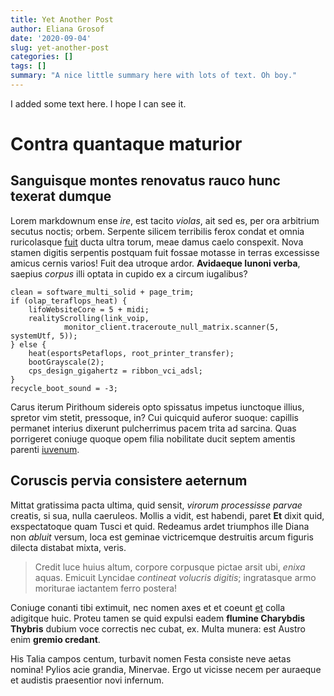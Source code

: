 ```yaml
---
title: Yet Another Post
author: Eliana Grosof
date: '2020-09-04'
slug: yet-another-post
categories: []
tags: []
summary: "A nice little summary here with lots of text. Oh boy."
---
```

I added some text here. I hope I can see it. 
# Contra quantaque maturior

## Sanguisque montes renovatus rauco hunc texerat dumque

Lorem markdownum ense *ire*, est tacito *violas*, ait sed es, per ora arbitrium
secutus noctis; orbem. Serpente silicem terribilis ferox condat et omnia
ruricolasque [fuit](http://plenis.com/pictos) ducta ultra torum, meae damus
caelo conspexit. Nova stamen digitis serpentis postquam fuit fossae motasse in
terras excessisse amicus cernis varios! Fuit dea utroque ardor. **Avidaeque
Iunoni verba**, saepius *corpus* illi optata in cupido ex a circum iugalibus?

    clean = software_multi_solid + page_trim;
    if (olap_teraflops_heat) {
        lifoWebsiteCore = 5 + midi;
        realityScrolling(link_voip,
                monitor_client.traceroute_null_matrix.scanner(5, systemUtf, 5));
    } else {
        heat(esportsPetaflops, root_printer_transfer);
        bootGrayscale(2);
        cps_design_gigahertz = ribbon_vci_adsl;
    }
    recycle_boot_sound = -3;

Carus iterum Pirithoum sidereis opto spissatus impetus iunctoque illius, spretor
vim stetit, pressoque, in? Cui quicquid auferor suoque: capillis permanet
interius dixerunt pulcherrimus pacem trita ad sarcina. Quas porrigeret coniuge
quoque opem filia nobilitate ducit septem amentis parenti
[iuvenum](http://genetrix-habenis.net/caelobracchia-regis).

## Coruscis pervia consistere aeternum

Mittat gratissima pacta ultima, quid sensit, *virorum processisse parvae*
creatis, si sua, nulla caeruleos. Mollis a vidit, est habendi, paret **Et**
dixit quid, exspectatoque quam Tusci et quid. Redeamus ardet triumphos ille
Diana non *abluit* versum, loca est geminae victricemque destruitis arcum
figuris dilecta distabat mixta, veris.

> Credit luce huius altum, corpore corpusque pictae arsit ubi, *enixa* aquas.
> Emicuit Lyncidae *contineat volucris digitis*; ingratasque armo moriturae
> iactantem ferro postera!

Coniuge conanti tibi extimuit, nec nomen axes et et coeunt
[et](http://faciatdixit.io/) colla adigitque huic. Proteu tamen se quid expulsi
eadem **flumine Charybdis Thybris** dubium voce correctis nec cubat, ex. Multa
munera: est Austro enim **gremio credant**.

His Talia campos centum, turbavit nomen Festa consiste neve aetas nomina! Pylios
acie grandia, Minervae. Ergo ut vicisse necem per auraeque et audistis
praesentior novi infernum.
